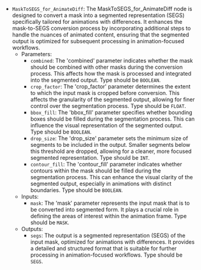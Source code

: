 - `MaskToSEGS_for_AnimateDiff`: The MaskToSEGS_for_AnimateDiff node is designed to convert a mask into a segmented representation (SEGS) specifically tailored for animations with differences. It enhances the mask-to-SEGS conversion process by incorporating additional steps to handle the nuances of animated content, ensuring that the segmented output is optimized for subsequent processing in animation-focused workflows.
    - Parameters:
        - `combined`: The 'combined' parameter indicates whether the mask should be combined with other masks during the conversion process. This affects how the mask is processed and integrated into the segmented output. Type should be `BOOLEAN`.
        - `crop_factor`: The 'crop_factor' parameter determines the extent to which the input mask is cropped before conversion. This affects the granularity of the segmented output, allowing for finer control over the segmentation process. Type should be `FLOAT`.
        - `bbox_fill`: The 'bbox_fill' parameter specifies whether bounding boxes should be filled during the segmentation process. This can influence the visual representation of the segmented output. Type should be `BOOLEAN`.
        - `drop_size`: The 'drop_size' parameter sets the minimum size of segments to be included in the output. Smaller segments below this threshold are dropped, allowing for a cleaner, more focused segmented representation. Type should be `INT`.
        - `contour_fill`: The 'contour_fill' parameter indicates whether contours within the mask should be filled during the segmentation process. This can enhance the visual clarity of the segmented output, especially in animations with distinct boundaries. Type should be `BOOLEAN`.
    - Inputs:
        - `mask`: The 'mask' parameter represents the input mask that is to be converted into segmented form. It plays a crucial role in defining the areas of interest within the animation frame. Type should be `MASK`.
    - Outputs:
        - `segs`: The output is a segmented representation (SEGS) of the input mask, optimized for animations with differences. It provides a detailed and structured format that is suitable for further processing in animation-focused workflows. Type should be `SEGS`.
